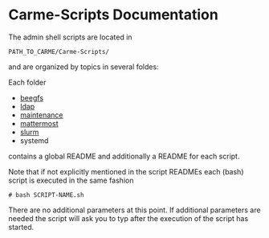 # Carme-Scripts Documentation

The admin shell scripts are located in 
```
PATH_TO_CARME/Carme-Scripts/
```
and are organized by topics in several foldes:

Each folder
 * [beegfs](carme-scripts-beegfs-docu/README.md)
 * [ldap](carme-scripts-ldap-docu/README.md)
 * [maintenance](carme-scripts-maintenance-docu/README.md)
 * [mattermost](carme-scripts-mattermost-docu/README.md)
 * [slurm](carme-scripts-slurm-docu/README.md)
 * systemd

contains a global README and additionally a README for each script.

Note that if not explicitly mentioned in the script READMEs each (bash) script is executed in the same fashion
```console
# bash SCRIPT-NAME.sh
```
There are no additional parameters at this point. If additional parameters are needed the script will ask you to typ after the execution of the script has started.

